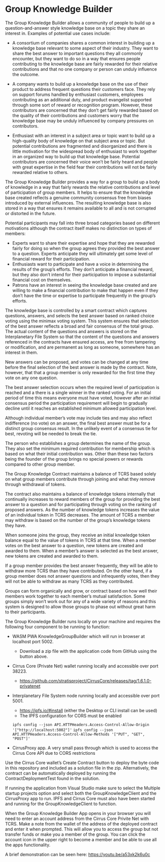 # Group Knowledge Builder

The Group Knowledge Builder allows a community of people to build up a question-and-answer style knowledge base on a topic they share an interest in.  Examples of potential use cases include:

- A consortium of companies shares a common interest in building up a knowledge base relevant to some aspect of their industry.  They want to share the best answer to important questions they all commonly encounter, but they want to do so in a way that ensures people contributing to the knowledge base are fairly rewarded for their relative contributions and that no one company or person can unduly influence the outcome.

- A company wants to build up a knowledge base on the use of their product to address frequent questions their customers face.  They rely on support forums handled by enthusiast customers, employees contributing as an additional duty, and product evangelist supported through some sort of reward or recognition program.  However, these contributors are concerned that they don’t get fairly rewarded based on the quality of their contributions and customers worry that the knowledge base may be unduly influenced by company pressures on contributors.

- Enthusiast with an interest in a subject area or topic want to build up a high-quality body of knowledge on that subject area or topic.  But potential contributions are fragmented and disorganized and there is little motivation for the widespread body of enthusiast to work together in an organized way to build up that knowledge base.  Potential contributors are concerned their voice won’t be fairly heard and people with great expertise in the field fear their contributions will not be fairly rewarded relative to others.

The Group Knowledge Builder provides a way for a group to build up a body of knowledge in a way that fairly rewards the relative contributions and level of participation of group members.  It helps to ensure that the knowledge base created reflects a genuine community consensus free from biases introduced by external influences.  The resulting knowledge base is also stored in a way that ensures it remains available to all and is not corrupted or distorted in the future.

Potential participants may fall into three broad categories based on different motivations although the contract itself makes no distinction on types of members:

- Experts want to share their expertise and hope that they are rewarded fairly for doing so when the group agrees they provided the best answer to a question.  Experts anticipate they will ultimately get some level of financial reward for their participation.
- Enthusiasts want to participate and have a voice in determining the results of the group’s efforts.  They don’t anticipate a financial reward, but they also don’t intend for their participation to impose a substantial financial cost on themselves.
- Patrons have an interest in seeing the knowledge base created and are willing to make a financial contribution to make that happen even if they don’t have the time or expertise to participate frequently in the group’s efforts.

The knowledge base is controlled by a smart contract which captures questions, answers, and selects the best answer based on ranked choice voting using the minimax voting system.  This system ensures that selection of the best answer reflects a broad and fair consensus of the total group.  The actual content of the questions and answers is stored on the Interplanetary File System so that the content of the questions and answers referenced in the contracts have ensured access, are free from tampering or modification, and are permanent as long as someone, somewhere has an interest in them.

New answers can be proposed, and votes can be changed at any time before the final selection of the best answer is made by the contract.  Note, however, that that a group member is only rewarded for the first time they vote on any one question.

The best answer selection occurs when the required level of participation is reached and a there is a single winner in the ranked voting.  For an initial period of time this means everyone must have voted, however after an initial consensus period the participation requirement will begin to gradually decline until it reaches an established minimum allowed participation level.

Although individual member’s vote may include ties and may also reflect indifference (no vote) on an answer, the final best answer must be for a distinct group consensus result.  In the unlikely event of a consensus tie for best, revoting will be needed to break the tie.  

The person who establishes a group determines the name of the group.  They also set the minimum required contribution for membership which is based on what their initial contribution was.  Other than these two factors being the founder of the group brings no special powers or rewards compared to other group member.

The Group Knowledge Contract maintains a balance of TCRS based solely on what group members contribute through joining and what they remove through withdrawal of tokens.

The contract also maintains a balance of knowledge tokens internally that continually increases to reward members of the group for providing the best answer to a question and for participating through voting on the ranking of proposed answers.  As the number of knowledge tokens increases the value of an individual token in TCRS decreases.  The amount of TCRS a member may withdraw is based on the number of the group’s knowledge tokens they have.

When someone joins the group, they receive an initial knowledge token balance equal to the value of tokens in TCRS at that time.  When a member votes on the best answer to a question, new tokens are created and awarded to them.  When a member’s answer is selected as the best answer, new tokens are created and awarded to them.

If a group member provides the best answer frequently, they will be able to withdraw more TCRS than they have contributed.  On the other hand, if a group member does not answer questions and infrequently votes, then they will not be able to withdraw as many TCRS as they contributed.

Groups can form organically and grow, or contract based on how well their members work together to each member’s mutual satisfaction.  Some groups simply won’t work out for any of a wide variety of reasons and this system is designed to allow those groups to phase out without great harm to their participants. 

The Group Knowledge Builder runs locally on your machine and requires the following four component to be running to function:

- WASM PWA KnowledgeGroupBuilder which will run in browser at localhost port 5002.
  - Download a zip file with the application code from GitHub using the button above.
 
- Cirrus Core (Private Net) wallet running locally and accessible over port 38223.
  - https://github.com/stratisproject/CirrusCore/releases/tag/1.6.1.0-privatenet 

- Interplanetary File System node running locally and accessible over port 5001.
  - https://ipfs.io/#install (either the Desktop or CLI install can be used)
  - The IPFS configuration for CORS must be enabled 

  `ipfs config --json API.HTTPHeaders.Access-Control-Allow-Origin '["http://localhost:5002"]'`
  `ipfs config --json API.HTTPHeaders.Access-Control-Allow-Methods '["PUT", "GET", "POST"]'`

- CirrusProxy app.  A very small pass through which is used to access the Cirrus Core API due to CORS restrictions

Use the Cirrus Core wallet’s Create Contract button to deploy the byte code in this repository and included as a solution file in the zip.  Alternatively, the contract can be automatically deployed by running the ContractDeploymentTest found in the solution.

If running the application from Visual Studio make sure to select the Multiple startup projects option and select both the GroupKnowledgeClient and the CirrusProxy app to run.  IPFS and Cirrus Core must also have been started and running for the GroupKnowledgeClient to function.

When the Group Knowledge Builder App opens in your browser you will need to enter an account address from the Cirrus Core Privite Net with TCRS.  Make a note from the wallet of the address of the deployed contract and enter it when prompted.  This will allow you to access the group but not transfer funds or make you a member of the group.  You can click the account icon in the upper right to become a member and be able to use all the apps functionality.

A brief demonstration can be seen here: https://youtu.be/a53xk2k6u0c
 

